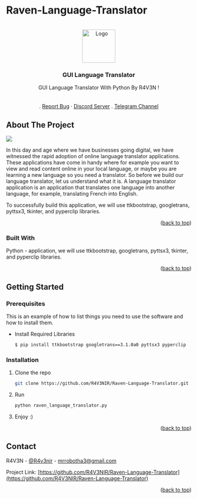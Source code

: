 # Raven-Language-Translator

<!-- Improved compatibility of back to top link: See: https://github.com/othneildrew/Best-README-Template/pull/73 -->
<a name="readme-top"></a>
<!--
*** Thanks for checking out the Best-README-Template. If you have a suggestion
*** that would make this better, please fork the repo and create a pull request
*** or simply open an issue with the tag "enhancement".
*** Don't forget to give the project a star!
*** Thanks again! Now go create something AMAZING! :D
-->



<!-- PROJECT SHIELDS -->
<!--
*** I'm using markdown "reference style" links for readability.
*** Reference links are enclosed in brackets [ ] instead of parentheses ( ).
*** See the bottom of this document for the declaration of the reference variables
*** for contributors-url, forks-url, etc. This is an optional, concise syntax you may use.
*** https://www.markdownguide.org/basic-syntax/#reference-style-links
-->



<!-- PROJECT LOGO -->
<br />
<div align="center">
  <a href="https://github.com/othneildrew/Best-README-Template">
    <img src="https://s8.uupload.ir/files/logo_o143.png" alt="Logo" width="90" height="90">
  </a>

  <h3 align="center">GUI Language Translator</h3>

  <p align="center">
    GUI Language Translator With Python By R4V3N ! 
    <br />
    <br />
    <br />
    .
    <a href="mrrobotha3@gmail.com">Report Bug</a>
    ·
    <a href="https://discord.gg/cyRpq28N">Discord Server</a>
    .
    <a href="https://t.me/itsravenir">Telegram Channel</a>
  </p>
</div>

<!-- ABOUT THE PROJECT -->
## About The Project

![](https://s8.uupload.ir/files/bandicam_2023-06-16_00-06-05-258_0mle.gif)

In this day and age where we have businesses going digital, we have witnessed the rapid adoption of online language translator applications. These applications have come in handy where for example you want to view and read content online in your local language, or maybe you are learning a new language so you need a translator. So before we build our language translator, let us understand what it is. A language translator application is an application that translates one language into another language, for example, translating French into English.

To successfully build this application, we will use ttkbootstrap, googletrans, pyttsx3, tkinter, and pyperclip libraries.

<p align="right">(<a href="#readme-top">back to top</a>)</p>



### Built With

Python - application, we will use ttkbootstrap, googletrans, pyttsx3, tkinter, and pyperclip libraries.

<p align="right">(<a href="#readme-top">back to top</a>)</p>



<!-- GETTING STARTED -->
## Getting Started

### Prerequisites

This is an example of how to list things you need to use the software and how to install them.
* Install Required Libraries
  ```sh
  $ pip install ttkbootstrap googletrans==3.1.0a0 pyttsx3 pyperclip
  ```

### Installation

1. Clone the repo
   ```sh
   git clone https://github.com/R4V3NIR/Raven-Language-Translator.git
   ```
2. Run 
   ```sh
   python raven_language_translator.py
   ```
3. Enjoy :)

<p align="right">(<a href="#readme-top">back to top</a>)</p>

<!-- CONTACT -->
## Contact

R4V3N - [@R4v3nir](https://t.me/R4v3nir) - mrrobotha3@gmail.com

Project Link: [https://github.com/R4V3NIR/Raven-Language-Translator](https://github.com/R4V3NIR/Raven-Language-Translator)

<p align="right">(<a href="#readme-top">back to top</a>)</p>


<!-- MARKDOWN LINKS & IMAGES -->
<!-- https://www.markdownguide.org/basic-syntax/#reference-style-links -->
[contributors-shield]: https://img.shields.io/github/contributors/othneildrew/Best-README-Template.svg?style=for-the-badge
[contributors-url]: https://github.com/othneildrew/Best-README-Template/graphs/contributors
[forks-shield]: https://img.shields.io/github/forks/othneildrew/Best-README-Template.svg?style=for-the-badge
[forks-url]: https://github.com/othneildrew/Best-README-Template/network/members
[stars-shield]: https://img.shields.io/github/stars/othneildrew/Best-README-Template.svg?style=for-the-badge
[stars-url]: https://github.com/othneildrew/Best-README-Template/stargazers
[issues-shield]: https://img.shields.io/github/issues/othneildrew/Best-README-Template.svg?style=for-the-badge
[issues-url]: https://github.com/othneildrew/Best-README-Template/issues
[license-shield]: https://img.shields.io/github/license/othneildrew/Best-README-Template.svg?style=for-the-badge
[license-url]: https://github.com/othneildrew/Best-README-Template/blob/master/LICENSE.txt
[linkedin-shield]: https://img.shields.io/badge/-LinkedIn-black.svg?style=for-the-badge&logo=linkedin&colorB=555
[linkedin-url]: https://linkedin.com/in/othneildrew
[product-screenshot]: images/screenshot.png
[Next.js]: https://img.shields.io/badge/next.js-000000?style=for-the-badge&logo=nextdotjs&logoColor=white
[Next-url]: https://nextjs.org/
[React.js]: https://img.shields.io/badge/React-20232A?style=for-the-badge&logo=react&logoColor=61DAFB
[React-url]: https://reactjs.org/
[Vue.js]: https://img.shields.io/badge/Vue.js-35495E?style=for-the-badge&logo=vuedotjs&logoColor=4FC08D
[Vue-url]: https://vuejs.org/
[Angular.io]: https://img.shields.io/badge/Angular-DD0031?style=for-the-badge&logo=angular&logoColor=white
[Angular-url]: https://angular.io/
[Svelte.dev]: https://img.shields.io/badge/Svelte-4A4A55?style=for-the-badge&logo=svelte&logoColor=FF3E00
[Svelte-url]: https://svelte.dev/
[Laravel.com]: https://img.shields.io/badge/Laravel-FF2D20?style=for-the-badge&logo=laravel&logoColor=white
[Laravel-url]: https://laravel.com
[Bootstrap.com]: https://img.shields.io/badge/Bootstrap-563D7C?style=for-the-badge&logo=bootstrap&logoColor=white
[Bootstrap-url]: https://getbootstrap.com
[JQuery.com]: https://img.shields.io/badge/jQuery-0769AD?style=for-the-badge&logo=jquery&logoColor=white
[JQuery-url]: https://jquery.com 
